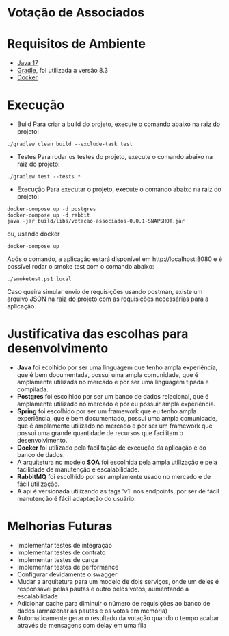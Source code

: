 # Votação de Associados

# Requisitos de Ambiente
- [Java 17](https://docs.aws.amazon.com/corretto/latest/corretto-17-ug/downloads-list.html)
- [Gradle](https://gradle.org/install/), foi utilizada a versão 8.3
- [Docker](https://docs.docker.com/get-docker/)

# Execução
- Build
Para criar a build do projeto, execute o comando abaixo na raiz do projeto:
```shell
./gradlew clean build --exclude-task test
```

- Testes
Para rodar os testes do projeto, execute o comando abaixo na raiz do projeto:
```shell
./gradlew test --tests *
```

- Execução 
Para executar o projeto, execute o comando abaixo na raiz do projeto:
```shell
docker-compose up -d postgres
docker-compose up -d rabbit
java -jar build/libs/votacao-associados-0.0.1-SNAPSHOT.jar
```
ou, usando docker
```shell
docker-compose up
```

Após o comando, a aplicação estará disponível em http://localhost:8080 e é possível rodar o smoke test com o comando abaixo:
```shell
./smoketest.ps1 local
```

Caso queira simular envio de requisições usando postman, existe um arquivo JSON na raiz do projeto com as requisições necessárias para a aplicação.

# Justificativa das escolhas para desenvolvimento
- __Java__ foi ecolhido por ser uma linguagem que tenho ampla experiência, que é bem documentada, possui uma ampla comunidade, que é amplamente utilizada no mercado e por ser uma linguagem tipada e compilada.
- __Postgres__ foi escolhido por ser um banco de dados relacional, que é amplamente utilizado no mercado e por eu possuir ampla experiência.
- __Spring__ foi escolhido por ser um framework que eu tenho ampla experiência, que é bem documentado, possui uma ampla comunidade, que é amplamente utilizado no mercado e por ser um framework que possui uma grande quantidade de recursos que facilitam o desenvolvimento.
- __Docker__ foi utilizado pela facilitação de execução da aplicação e do banco de dados.
- A arquitetura no modelo **SOA** foi escolhida pela ampla utilização e pela facilidade de manutenção e escalabilidade.
- __RabbitMQ__ foi escolhido por ser amplamente usado no mercado e de fácil utilização.
- A api é versionada utilizando as tags 'v1' nos endpoints, por ser de fácil manutenção é fácil adaptação do usuário.

# Melhorias Futuras
- Implementar testes de integração
- Implementar testes de contrato
- Implementar testes de carga
- Implementar testes de performance
- Configurar devidamente o swagger
- Mudar a arquitetura para um modelo de dois serviços, onde um deles é responsável pelas pautas e outro pelos votos, aumentando a escalabilidade
- Adicionar cache para diminuir o número de requisições ao banco de dados (armazenar as pautas e os votos em memória)
- Automaticamente gerar o resultado da votação quando o tempo acabar através de mensagens com delay em uma fila